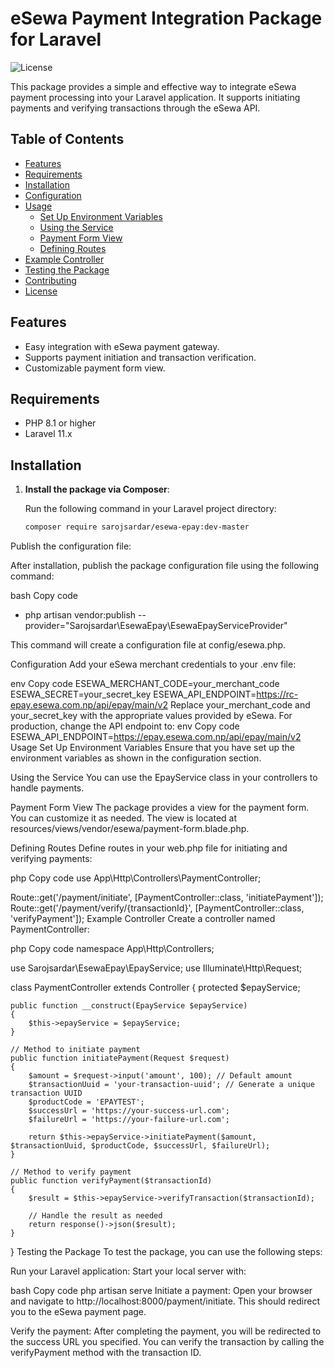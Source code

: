 # eSewa Payment Integration Package for Laravel

![License](https://img.shields.io/badge/license-MIT-blue.svg)

This package provides a simple and effective way to integrate eSewa payment processing into your Laravel application. It supports initiating payments and verifying transactions through the eSewa API.

## Table of Contents

- [Features](#features)
- [Requirements](#requirements)
- [Installation](#installation)
- [Configuration](#configuration)
- [Usage](#usage)
  - [Set Up Environment Variables](#set-up-environment-variables)
  - [Using the Service](#using-the-service)
  - [Payment Form View](#payment-form-view)
  - [Defining Routes](#defining-routes)
- [Example Controller](#example-controller)
- [Testing the Package](#testing-the-package)
- [Contributing](#contributing)
- [License](#license)

## Features

- Easy integration with eSewa payment gateway.
- Supports payment initiation and transaction verification.
- Customizable payment form view.

## Requirements

- PHP 8.1 or higher
- Laravel 11.x

## Installation

1. **Install the package via Composer**:

   Run the following command in your Laravel project directory:

   ```bash
   composer require sarojsardar/esewa-epay:dev-master
Publish the configuration file:

After installation, publish the package configuration file using the following command:

bash
Copy code

- php artisan vendor:publish --provider="Sarojsardar\EsewaEpay\EsewaEpayServiceProvider"

This command will create a configuration file at config/esewa.php.

Configuration
Add your eSewa merchant credentials to your .env file:

env
Copy code
ESEWA_MERCHANT_CODE=your_merchant_code
ESEWA_SECRET=your_secret_key
ESEWA_API_ENDPOINT=https://rc-epay.esewa.com.np/api/epay/main/v2
Replace your_merchant_code and your_secret_key with the appropriate values provided by eSewa.
For production, change the API endpoint to:
env
Copy code
ESEWA_API_ENDPOINT=https://epay.esewa.com.np/api/epay/main/v2
Usage
Set Up Environment Variables
Ensure that you have set up the environment variables as shown in the configuration section.

Using the Service
You can use the EpayService class in your controllers to handle payments.

Payment Form View
The package provides a view for the payment form. You can customize it as needed. The view is located at resources/views/vendor/esewa/payment-form.blade.php.

Defining Routes
Define routes in your web.php file for initiating and verifying payments:

php
Copy code
use App\Http\Controllers\PaymentController;

Route::get('/payment/initiate', [PaymentController::class, 'initiatePayment']);
Route::get('/payment/verify/{transactionId}', [PaymentController::class, 'verifyPayment']);
Example Controller
Create a controller named PaymentController:

php
Copy code
namespace App\Http\Controllers;

use Sarojsardar\EsewaEpay\EpayService;
use Illuminate\Http\Request;

class PaymentController extends Controller
{
    protected $epayService;

    public function __construct(EpayService $epayService)
    {
        $this->epayService = $epayService;
    }

    // Method to initiate payment
    public function initiatePayment(Request $request)
    {
        $amount = $request->input('amount', 100); // Default amount
        $transactionUuid = 'your-transaction-uuid'; // Generate a unique transaction UUID
        $productCode = 'EPAYTEST';
        $successUrl = 'https://your-success-url.com';
        $failureUrl = 'https://your-failure-url.com';

        return $this->epayService->initiatePayment($amount, $transactionUuid, $productCode, $successUrl, $failureUrl);
    }

    // Method to verify payment
    public function verifyPayment($transactionId)
    {
        $result = $this->epayService->verifyTransaction($transactionId);
        
        // Handle the result as needed
        return response()->json($result);
    }
}
Testing the Package
To test the package, you can use the following steps:

Run your Laravel application: Start your local server with:

bash
Copy code
php artisan serve
Initiate a payment: Open your browser and navigate to http://localhost:8000/payment/initiate. This should redirect you to the eSewa payment page.

Verify the payment: After completing the payment, you will be redirected to the success URL you specified. You can verify the transaction by calling the verifyPayment method with the transaction ID.
